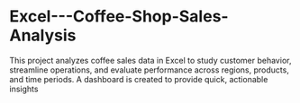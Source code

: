 # Excel---Coffee-Shop-Sales-Analysis
This project analyzes coffee sales data in Excel to study customer behavior, streamline operations, and evaluate performance across regions, products, and time periods. A dashboard is created to provide quick, actionable insights
